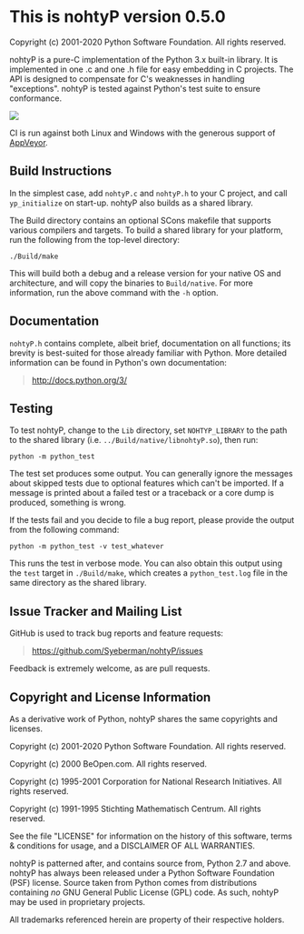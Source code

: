 This is nohtyP version 0.5.0
============================

Copyright (c) 2001-2020 Python Software Foundation. All rights reserved.

nohtyP is a pure-C implementation of the Python 3.x built-in library. It is implemented in one .c
and one .h file for easy embedding in C projects. The API is designed to compensate for C's
weaknesses in handling "exceptions". nohtyP is tested against Python's test suite to ensure
conformance.

[![][AppVeyor badge]][AppVeyor log]

CI is run against both Linux and Windows with the generous support of [AppVeyor].


Build Instructions
------------------

In the simplest case, add `nohtyP.c` and `nohtyP.h` to your C project, and call `yp_initialize` on
start-up. nohtyP also builds as a shared library.

The Build directory contains an optional SCons makefile that supports various compilers and targets.
To build a shared library for your platform, run the following from the top-level directory:

    ./Build/make

This will build both a debug and a release version for your native OS and architecture, and will
copy the binaries to `Build/native`. For more information, run the above command with the `-h`
option.


Documentation
-------------

`nohtyP.h` contains complete, albeit brief, documentation on all functions; its brevity is
best-suited for those already familiar with Python. More detailed information can be found in
Python's own documentation:

> http://docs.python.org/3/


Testing
-------

To test nohtyP, change to the `Lib` directory, set `NOHTYP_LIBRARY` to the path to the shared
library (i.e. `../Build/native/libnohtyP.so`), then run:

    python -m python_test

The test set produces some output. You can generally ignore the messages about skipped tests due to
optional features which can't be imported. If a message is printed about a failed test or a
traceback or a core dump is produced, something is wrong.

If the tests fail and you decide to file a bug report, please provide the output from the following
command:

    python -m python_test -v test_whatever

This runs the test in verbose mode. You can also obtain this output using the `test` target in
`./Build/make`, which creates a `python_test.log` file in the same directory as the shared library.


Issue Tracker and Mailing List
------------------------------

GitHub is used to track bug reports and feature requests:

> https://github.com/Syeberman/nohtyP/issues

Feedback is extremely welcome, as are pull requests.


Copyright and License Information
---------------------------------

As a derivative work of Python, nohtyP shares the same copyrights and licenses.

Copyright (c) 2001-2020 Python Software Foundation. All rights reserved.

Copyright (c) 2000 BeOpen.com. All rights reserved.

Copyright (c) 1995-2001 Corporation for National Research Initiatives. All rights reserved.

Copyright (c) 1991-1995 Stichting Mathematisch Centrum. All rights reserved.

See the file "LICENSE" for information on the history of this software, terms & conditions for
usage, and a DISCLAIMER OF ALL WARRANTIES.

nohtyP is patterned after, and contains source from, Python 2.7 and above. nohtyP has always been
released under a Python Software Foundation (PSF) license. Source taken from Python comes from
distributions containing *no* GNU General Public License (GPL) code. As such, nohtyP may be used in
proprietary projects.

All trademarks referenced herein are property of their respective holders.


[AppVeyor badge]: https://ci.appveyor.com/api/projects/status/8t43r157h40vmfu6/branch/main?svg=true
[AppVeyor log]: https://ci.appveyor.com/project/Syeberman/nohtyp/branch/main
[AppVeyor]: http://ci.appveyor.com
